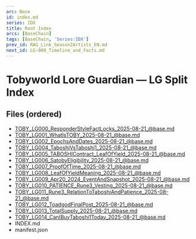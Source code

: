 ```yaml
---
arc: Base
id: index.md
series: IDX
title: Root Index
arcs: [BaseChain]
tags: [BaseChain, 'Series:IDX']
prev_id: RAG_Link_Season2Artists_EN.md
next_id: LG-000_Timeline_and_Facts.md
---
```

# Tobyworld Lore Guardian — LG Split Index

## Files (ordered)
- TOBY_LG000_ResponderStyleFactLocks_2025-08-21_@base.md
- TOBY_LG001_WhatIsTOBY_2025-08-21_@base.md
- TOBY_LG002_EpochsAndDates_2025-08-21_@base.md
- TOBY_LG004_TaboshiVsTaboshi1_2025-08-21_@base.md
- TOBY_LG005_TABOSHIContract_LeafOfYield_2025-08-21_@base.md
- TOBY_LG006_SatobyEligibility_2025-08-21_@base.md
- TOBY_LG007_ProofOfTime_2025-08-21_@base.md
- TOBY_LG008_LeafOfYieldMeaning_2025-08-21_@base.md
- TOBY_LG009_Apr20_2024_EventAndSnapshot_2025-08-21_@base.md
- TOBY_LG010_PATIENCE_Rune3_Vesting_2025-08-21_@base.md
- TOBY_LG011_Rune3_RelationToTaboshiAndPatience_2025-08-21_@base.md
- TOBY_LG012_ToadgodFinalPost_2025-08-21_@base.md
- TOBY_LG013_TotalSupply_2025-08-21_@base.md
- TOBY_LG014_CanIBuyTaboshi1Today_2025-08-21_@base.md
- INDEX.md
- manifest.json
